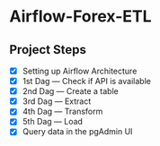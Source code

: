 # Airflow-Forex-ETL

## Project Steps

- [x] Setting up Airflow Architecture
- [x] 1st Dag — Check if API is available
- [x] 2nd Dag — Create a table
- [x] 3rd Dag — Extract
- [x] 4th Dag — Transform
- [x] 5th Dag — Load
- [x] Query data in the pgAdmin UI
